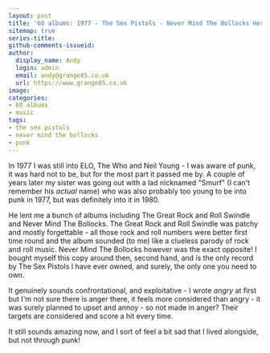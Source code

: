 ```yaml
---
layout: post
title: '60 albums: 1977 - The Sex Pistols - Never Mind The Bollocks Here''s...'
sitemap: true
series-title:
github-comments-issueid:
author:
  display_name: Andy
  login: admin
  email: andy@grange85.co.uk
  url: https://www.grange85.co.uk
image:
categories:
- 60 albums
- music
tags:
- the sex pistols
- never mind the bollocks
- punk
---
```

In 1977 I was still into ELO, The Who and Neil Young - I was aware of punk, it was hard not to be, but for the most part it passed me by. A couple of years later my sister was going out with a lad nicknamed "Smurf" (I can't remember his _actual_ name) who was also probably too young to be into punk in 1977, but was definitely into it in 1980.

He lent me a bunch of albums including The Great Rock and Roll Swindle and Never Mind The Bollocks. The Great Rock and Roll Swindle was patchy and mostly forgettable - all those rock and roll numbers were better first time round and the album sounded (to me) like a clueless parody of rock and roll music. Never Mind The Bollocks however was the exact opposite! I bought myself this copy around then, second hand, and is the only record by The Sex Pistols I have ever owned, and surely, the only one you need to own.

It genuinely sounds confrontational, and exploitative - I wrote _angry_ at first but I'm not sure there is anger there, it feels more considered than angry - it was surely planned to upset and annoy - so not made in anger? Their targets are considered and score a hit every time.

It still sounds amazing now, and I sort of feel a bit sad that I lived alongside, but not through punk!


